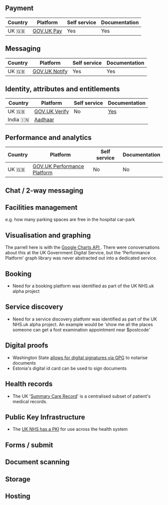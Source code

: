 <!-- TITLE: Government platforms -->
<!-- SUBTITLE: A list of Government Platforms -->


## Payment

| Country  | Platform | Self service | Documentation |
| ------------- | ------------- | ------------- | ------------- |
| UK :gb:  | [GOV.UK Pay](https://www.payments.service.gov.uk) | Yes | Yes |


## Messaging
| Country  | Platform | Self service | Documentation |
| ------------- | ------------- | ------------- | ------------- |
| UK :gb:  | [GOV.UK Notify](https://www.notifications.service.gov.uk) | Yes | Yes |

## Identity, attributes and entitlements
| Country  | Platform | Self service | Documentation |
| ------------- | ------------- | ------------- | ------------- |
| UK :gb:  | [GOV.UK Verify](https://govuk-verify.cloudapps.digital)| No | [Yes](https://alphagov.github.io/identity-assurance-documentation/) |
| India 🇮🇳  | [Aadhaar](https://www.uidai.gov.in) |  | |


## Performance and analytics
| Country  | Platform | Self service | Documentation |
| ------------- | ------------- | ------------- | ------------- |
| UK :gb:  | [GOV.UK Performance Platform](https://www.gov.uk/performance) | No | No |


## Chat / 2-way messaging

## Facilities management 

e.g. how many parking spaces are free in the hospital car-park

## Visualisation and graphing
The parrell here is with the [Google Charts API ](https://developers.google.com/chart/). There were conoversations about this at the UK Government Digital Service, but the 'Performance Platform' graph library was never abstracted out into a dedicated service.

## Booking

* Need for a booking platform was identified as part of the UK NHS.uk alpha project

## Service discovery
* Need for a service discovery platfomr was identified as part of the UK NHS.uk alpha project. An example would be 'show me all the places someone can get a foot examination appointment near $postcode'


## Digital proofs

* Washington State [allows for digital signatures via GPG](https://lists.gnupg.org/pipermail/gnupg-users/2018-September/060987.html) to notarise documents
* Estonia's digital id card can be used to sign documents

## Health records

* The UK '[Summary Care Record](https://en.wikipedia.org/wiki/Summary_Care_Record?wprov=sfti1)' is a centralised subset of patient's medical records.

## Public Key Infrastructure

* The [UK NHS has a PKI](https://digital.nhs.uk/services/data-and-cyber-security-protecting-information-and-data-in-health-and-care/cyber-and-data-security-policy-and-good-practice-in-health-and-care/nhs-pki-certificate-information/nhs-pki-certificate-information) for use across the health system

## Forms / submit

## Document scanning

## Storage

## Hosting


